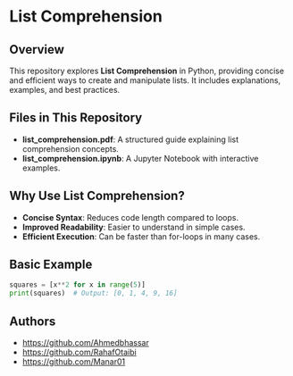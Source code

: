 # List Comprehension

## Overview
This repository explores **List Comprehension** in Python, providing concise and efficient ways to create and manipulate lists. It includes explanations, examples, and best practices.

## Files in This Repository
- **list_comprehension.pdf**: A structured guide explaining list comprehension concepts.
- **list_comprehension.ipynb**: A Jupyter Notebook with interactive examples.

## Why Use List Comprehension?
- **Concise Syntax**: Reduces code length compared to loops.
- **Improved Readability**: Easier to understand in simple cases.
- **Efficient Execution**: Can be faster than for-loops in many cases.

## Basic Example
```python
squares = [x**2 for x in range(5)]
print(squares)  # Output: [0, 1, 4, 9, 16]
```
## Authors
- https://github.com/Ahmedbhassar
- https://github.com/RahafOtaibi
- https://github.com/Manar01
